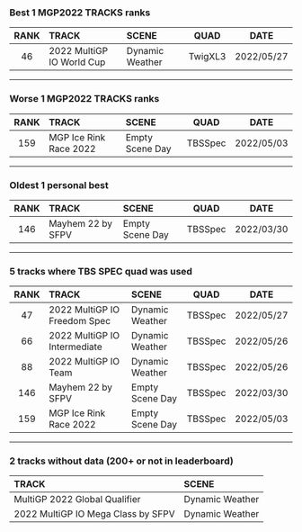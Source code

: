 ### Best 1 MGP2022 TRACKS ranks
|RANK|TRACK|SCENE|QUAD|DATE|
|:---:|:---|:---|:---:|:---:|
|46|2022 MultiGP IO World Cup|Dynamic Weather|TwigXL3|2022/05/27|
---
### Worse 1 MGP2022 TRACKS ranks
|RANK|TRACK|SCENE|QUAD|DATE|
|:---:|:---|:---|:---:|:---:|
|159|MGP Ice Rink Race 2022|Empty Scene Day|TBSSpec|2022/05/03|
---
### Oldest 1 personal best
|RANK|TRACK|SCENE|QUAD|DATE|
|:---:|:---|:---|:---:|:---:|
|146|Mayhem 22 by SFPV|Empty Scene Day|TBSSpec|2022/03/30|
---
### 5 tracks where TBS SPEC quad was used
|RANK|TRACK|SCENE|QUAD|DATE|
|:---:|:---|:---|:---:|:---:|
|47|2022 MultiGP IO Freedom Spec|Dynamic Weather|TBSSpec|2022/05/27|
|66|2022 MultiGP IO Intermediate|Dynamic Weather|TBSSpec|2022/05/26|
|88|2022 MultiGP IO Team|Dynamic Weather|TBSSpec|2022/05/26|
|146|Mayhem 22 by SFPV|Empty Scene Day|TBSSpec|2022/03/30|
|159|MGP Ice Rink Race 2022|Empty Scene Day|TBSSpec|2022/05/03|
---
### 2 tracks without data (200+ or not in leaderboard)
|TRACK|SCENE|
|:---|:---|
|MultiGP 2022 Global Qualifier|Dynamic Weather|
|2022 MultiGP IO Mega Class by SFPV|Dynamic Weather|
